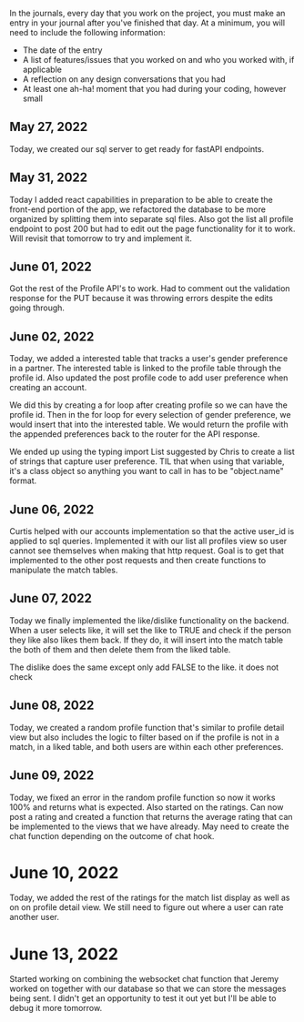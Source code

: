 In the journals, every day that you work on the project, you must make an entry in your journal after you've finished that day. At a minimum, you will need to include the following information:

- The date of the entry
- A list of features/issues that you worked on and who you worked with, if applicable
- A reflection on any design conversations that you had
- At least one ah-ha! moment that you had during your coding, however small

## May 27, 2022
Today, we created our sql server to get ready for fastAPI endpoints.

## May 31, 2022
Today I added react capabilities in preparation to be able to create the front-end portion of the app, we refactored the database to be more organized by splitting them into separate sql files. Also got the list all profile endpoint to post 200 but had to edit out the page functionality for it to work. Will revisit that tomorrow to try and implement it.

## June 01, 2022
Got the rest of the Profile API's to work. Had to comment out the validation response for the PUT because it was throwing errors despite the edits going through. 

## June 02, 2022
Today, we added a interested table that tracks a user's gender preference in a partner. The interested table is linked to the profile table through the profile id. Also updated the post profile code to add user preference when creating an account. 

We did this by creating a for loop after creating profile so we can have the profile id. Then in the for loop for every selection of gender preference, we would insert that into the interested table. We would return the profile with the appended preferences back to the router for the API response.

We ended up using the typing import List suggested by Chris to create a list of strings that capture user preference. TIL that when using that variable, it's a class object so anything you want to call in has to be "object.name" format.

## June 06, 2022
Curtis helped with our accounts implementation so that the active user_id is applied to sql queries. Implemented it with our list all profiles view so user cannot see themselves when making that http request. Goal is to get that implemented to the other post requests and then create functions to manipulate the match tables.

## June 07, 2022
Today we finally implemented the like/dislike functionality on the backend. When a user selects like, it will set the like to TRUE and check if the person they like also likes them back. If they do, it will insert into the match table the both of them and then delete them from the liked table.

The dislike does the same except only add FALSE to the like. it does not check

## June 08, 2022
Today, we created a random profile function that's similar to profile detail view but also includes the logic to filter based on if the profile is not in a match, in a liked table, and both users are within each other preferences. 

## June 09, 2022
Today, we fixed an error in the random profile function so now it works 100% and returns what is expected. Also started on the ratings. Can now post a rating and created a function that returns the average rating that can be implemented to the views that we have already. May need to create the chat function depending on the outcome of chat hook.

# June 10, 2022
Today, we added the rest of the ratings for the match list display as well as on on profile detail view. We still need to figure out where a user can rate another user.

# June 13, 2022
Started working on combining the websocket chat function that Jeremy worked on together with our database so that we can store the messages being sent. I didn't get an opportunity to test it out yet but I'll be able to debug it more tomorrow.